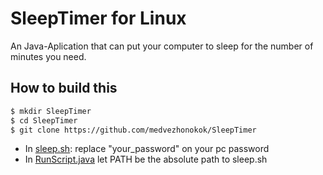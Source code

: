 # SleepTimer for Linux

An Java-Aplication that can put your computer to sleep for the number of minutes you need.

## How to build this 

```bash
$ mkdir SleepTimer
$ cd SleepTimer
$ git clone https://github.com/medvezhonokok/SleepTimer
```

- In [sleep.sh](https://github.com/medvezhonokok/SleepTimer/tree/main/scripts): replace "your_password" on your pc password  
- In [RunScript.java](https://github.com/medvezhonokok/SleepTimer/blob/main/src/main/java/ru/mkim/sleep/RunScript.java)
  let PATH be the absolute path to sleep.sh
